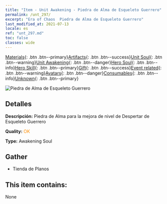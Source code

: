 ```yaml
---
title: "Item - Unit Awakening - Piedra de Alma de Esqueleto Guerrero"
permalink: /unt_297/
excerpt: "Era of Chaos  Piedra de Alma de Esqueleto Guerrero"
last_modified_at: 2021-07-13
locale: es
ref: "unt_297.md"
toc: false
classes: wide
---
```

 [Materials](/ItemsES/){: .btn .btn--primary}[Artifacts](/ItemsES/Artifacts/){: .btn .btn--success}[Unit Soul](/ItemsES/UnitSoul/){: .btn .btn--warning}[Unit Awakening](/ItemsES/UnitAwakening/){: .btn .btn--danger}[Hero Soul](/ItemsES/HeroSoul/){: .btn .btn--info}[Hero Skill](/ItemsES/HeroSkill/){: .btn .btn--primary}[Gift](/ItemsES/Gift/){: .btn .btn--success}[Event related](/ItemsES/Events/){: .btn .btn--warning}[Avatars](/ItemsES/Avatars/){: .btn .btn--danger}[Consumables](/ItemsES/Consumables/){: .btn .btn--info}[Unknown](/ItemsES/Unknown/){: .btn .btn--primary}

 ![Piedra de Alma de Esqueleto Guerrero](/images/u/tia_kulouzhanshi.jpg)

## Detalles
 **Descripción:** Piedra de Alma para la mejora de nivel de Despertar de Esqueleto Guerrero

 **Quality:** <span style="color: #FF8C00">OK</span>

 **Type:** Awakening Soul

## Gather

*    Tienda de Planos 

## This item contains:

  None

